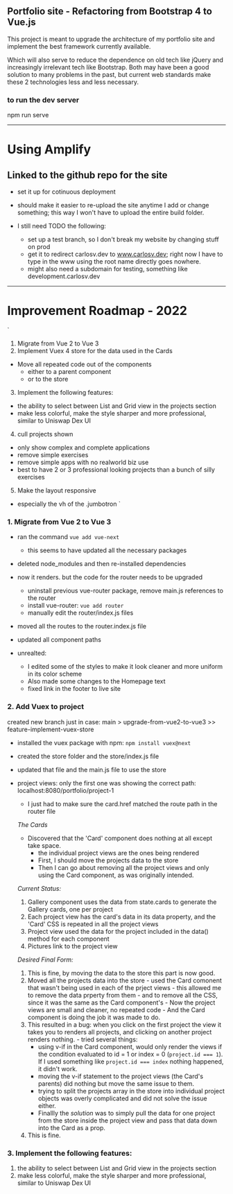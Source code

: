 ## Portfolio site - Refactoring from Bootstrap 4 to Vue.js

This project is meant to upgrade the architecture of my portfolio site and implement the best framework currently available.

Which will also serve to reduce the dependence on old tech like jQuery and increasingly irrelevant tech like Bootstrap. Both may have been a good solution to many problems in the past, but current web standards make these 2 technologies less and less necessary.


### to run the dev server
npm run serve


-----------------------------------------------------------------------------


# Using Amplify

## Linked to the github repo for the site

- set it up for cotinuous deployment
- should make it easier to re-upload the site anytime I add or change something; this way I won't have to upload the entire build folder.

- I still need TODO the following:
  - set up a test branch, so I don't break my website by changing stuff on prod
  - get it to redirect carlosv.dev to www.carlosv.dev; right now I have to type in the www using the root name directly goes nowhere.
  - might also need a subdomain for testing, something like development.carlosv.dev


-----------------------------------------------------------------------------

# Improvement Roadmap - 2022

`
1. Migrate from Vue 2 to Vue 3
2. Implement Vuex 4 store for the data used in the Cards
  - Move all repeated code out of the components
    - either to a parent component 
    - or to the store
3. Implement the following features:
  - the ability to select between List and Grid view in the projects section
  - make less colorful, make the style sharper and more professional, similar to Uniswap Dex UI
4. cull projects shown
  - only show complex and complete applications
  - remove simple exercises
  - remove simple apps with no realworld biz use
  - best to have 2 or 3 professional looking projects than a bunch of silly exercises
5. Make the layout responsive
  - especially the vh of the .jumbotron
`

### 1. Migrate from Vue 2 to Vue 3

- ran the command `vue add vue-next`
  - this seems to have updated all the necessary packages
- deleted node_modules and then re-installed dependencies
- now it renders. but the code for the router needs to be upgraded
  - uninstall previous vue-router package, remove main.js references to the router
  - install vue-router: `vue add router`
  - manually edit the router/index.js files
- moved all the routes to the router.index.js file
- updated all component paths

- unrealted: 
  - I edited some of the styles to make it look cleaner and more uniform in its color scheme
  - Also made some changes to the Homepage text
  - fixed link in the footer to live site

### 2. Add Vuex to project

created new branch just in case: main > upgrade-from-vue2-to-vue3 >> feature-implement-vuex-store

- installed the vuex package with npm: `npm install vuex@next`
- created the store folder and the store/index.js file
- updated that file and the main.js file to use the store

- project views: only the first one was showing the correct path: localhost:8080/portfolio/project-1
  - I just had to make sure the card.href matched the route path in the router file

  *The Cards*

  * Discovered that the 'Card' component does nothing at all except take space.
    - the individual project views are the ones being rendered
    - First, I should move the projects data to the store
    - Then I can go about removing all the project views and only using the Card component, as was originally intended.

  *Current Status:*

    1. Gallery component uses the data from state.cards to generate the Gallery cards, one per project
    2. Each project view has the card's data in its data property, and the 'Card' CSS is repeated in all the project views
    3. Project view used the data for the project included in the data() method for each component
    4. Pictures link to the project view

  *Desired Final Form:*

    1. This is fine, by moving the data to the store this part is now good.
    2. Moved all the projects data into the store
      - used the Card comonent that wasn't being used in each of the prject views
      - this allowed me to remove the data prperty from them
      - and to remove all the CSS, since it was the same as the Card component's
      - Now the project views are small and cleaner, no repeated code
      - And the Card component is doing the job it was made to do.
    3. This resulted in a bug: when you click on the first project the view it takes you to renders all projects, and clicking on another project renders nothing.
      - tried several things:
        - using v-if in the Card component, would only render the views if the condition evaluated to id = 1 or index = 0 (`project.id === 1`). If I used something like `project.id === index` nothing happened, it didn't work.
        - moving the v-if statement to the project views (the Card's parents) did nothing but move the same issue to them.
        - trying to split the projects array in the store into individual project objects was overly complicated and did not solve the issue either.
        - Finallly the *solution* was to simply pull the data for one project from the store inside the project view and pass that data down into the Card as a prop.
    4. This is fine.

### 3. Implement the following features:

1. the ability to select between List and Grid view in the projects section
2. make less colorful, make the style sharper and more professional, similar to Uniswap Dex UI